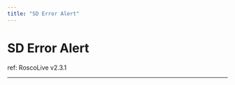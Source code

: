```yaml
---
title: "SD Error Alert"
---
```

# SD Error Alert

ref: RoscoLive v2.3.1

------------------------------------------------------------------------

